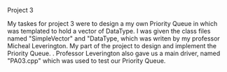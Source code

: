 Project 3

My taskes for project 3 were to design a my own Priority Queue in which was templated to hold a vector of DataType. I was given the class files named "SimpleVector" and "DataType, which was writen by my professor Micheal Leverington. My part of the project to design and implement the Priority Queue. . Professor Leverington also gave us a main driver, named "PA03.cpp" which was used to test our Priority Queue.
